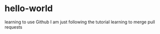 # hello-world
learning to use Github
I am just following the tutorial
learning to merge pull requests
